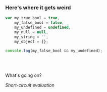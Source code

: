### Here's where it gets weird

```javascript
var my_true_bool = true,
	my_false_bool = false,
	my_undefined = undefined,
	my_null = null,
	my_string = '',
	my_object = {};

console.log(my_false_bool && my_undefined);
```
<br><br>

What's going on?  

*Short-circuit evaluation*